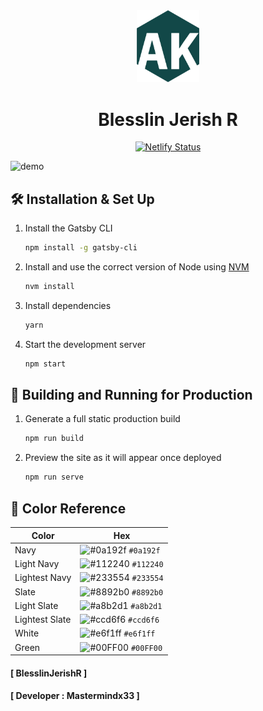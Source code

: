 <div align="center">
  <img alt="Logo" style="color: #00FF00 !important;" src="https://raw.githubusercontent.com/bchiang7/v4/main/src/images/logo.png" width="100" />
</div>
<h1 align="center">
  Blesslin Jerish R
</h1>
<p align="center">
  <a href="#" target="_blank">
    <img src="https://api.netlify.com/api/v1/badges/b51b38d7-0d22-4a23-951b-d7efeae595f7/deploy-status" alt="Netlify Status" />
  </a>
</p>

![demo](URL)

## 🛠 Installation & Set Up

1. Install the Gatsby CLI

   ```sh
   npm install -g gatsby-cli
   ```

2. Install and use the correct version of Node using [NVM](https://github.com/nvm-sh/nvm)

   ```sh
   nvm install
   ```

3. Install dependencies

   ```sh
   yarn
   ```

4. Start the development server

   ```sh
   npm start
   ```

## 🚀 Building and Running for Production

1. Generate a full static production build

   ```sh
   npm run build
   ```

1. Preview the site as it will appear once deployed

   ```sh
   npm run serve
   ```

## 🎨 Color Reference

| Color          | Hex                                                                |
| -------------- | ------------------------------------------------------------------ |
| Navy           | ![#0a192f](https://via.placeholder.com/10/0a192f?text=+) `#0a192f` |
| Light Navy     | ![#112240](https://via.placeholder.com/10/0a192f?text=+) `#112240` |
| Lightest Navy  | ![#233554](https://via.placeholder.com/10/303C55?text=+) `#233554` |
| Slate          | ![#8892b0](https://via.placeholder.com/10/8892b0?text=+) `#8892b0` |
| Light Slate    | ![#a8b2d1](https://via.placeholder.com/10/a8b2d1?text=+) `#a8b2d1` |
| Lightest Slate | ![#ccd6f6](https://via.placeholder.com/10/ccd6f6?text=+) `#ccd6f6` |
| White          | ![#e6f1ff](https://via.placeholder.com/10/e6f1ff?text=+) `#e6f1ff` |
| Green          | ![#00FF00](https://via.placeholder.com/10/64ffda?text=+) `#00FF00` |

#### [ BlesslinJerishR ]
#### [ Developer : Mastermindx33 ]
